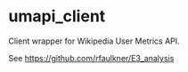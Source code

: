 umapi_client
============

Client wrapper for Wikipedia User Metrics API.

See https://github.com/rfaulkner/E3_analysis
